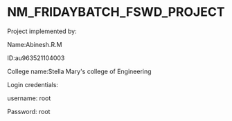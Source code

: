 # NM_FRIDAYBATCH_FSWD_PROJECT


Project implemented by: 


Name:Abinesh.R.M


ID:au963521104003


College name:Stella Mary's college of Engineering


Login credentials: 

username: root


Password: root
